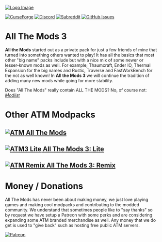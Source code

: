 [![Logo Image](https://i.imgur.com/R3RgVCP.png)](https://minecraft.curseforge.com/members/ATMTeam/projects)

[![CurseForge](http://cf.way2muchnoise.eu/full_269708_downloads.svg)](https://minecraft.curseforge.com/projects/all-the-mods-3)
[![Discord](https://img.shields.io/discord/254530689225981953.svg?&label=discord&colorB=yellow)](https://discordapp.com/invite/rbSZNDQ)
[![Subreddit](https://img.shields.io/badge/subreddit-r%2Fallthemods-red.svg)](https://reddit.com/r/allthemods)
[![GitHub Issues](https://img.shields.io/github/issues/AllTheMods/ATM-3.svg)](https://github.com/AllTheMods/ATM-3/issues)

# All The Mods 3
**All the Mods** started out as a private pack for just a few friends of mine that turned into something others wanted to play! It has all the basics that most other "big name" packs include but with a nice mix of some newer or lesser-known mods as well. For example; Thaumcraft, Ender IO, Thermal Expansion for the big names and Rustic, Traverse and FastWorkBench for the not as well known! In **All the Mods 3** we will continue the tradition of adding many new mods while going for more stability.

Does "All The Mods" really contain ALL THE MODS? No, of course not:
<br/>
*[Modlist](https://rawgit.com/AllTheMods/ATM-3/master/modlist.html)*

# Other ATM Modpacks
[![ATM](http://cf.way2muchnoise.eu/full_242462_downloads.svg) All The Mods](https://minecraft.curseforge.com/projects/all-the-mods)
--
[![ATM3 Lite](http://cf.way2muchnoise.eu/full_274129_downloads.svg) All The Mods 3: Lite](https://minecraft.curseforge.com/projects/atm-3-lite)
--
[![ATM Remix](http://cf.way2muchnoise.eu/full_301845_downloads.svg) All The Mods 3: Remix](https://minecraft.curseforge.com/projects/all-the-mods-3-remix)
--

# Money / Donations
All The Mods has never been about making money, we just love playing games and making cool modpacks and contributing to the modded community. We understand that sometimes people like to "say thanks" so by request we have setup a Patreon with some perks and are considering expanding some ATM branded merchandise as well. Any money that we do get is used to "give back" such as hosting free public ATM servers.

[![Patreon](https://c5.patreon.com/external/logo/become_a_patron_button.png)](https://www.patreon.com/allthemods)
